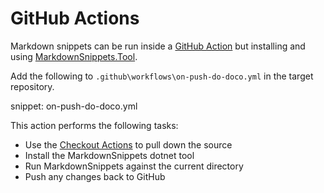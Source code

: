 # GitHub Actions

Markdown snippets can be run inside a [GitHub Action](https://help.github.com/en/actions) but installing and using [MarkdownSnippets.Tool](#installation).

Add the following to `.github\workflows\on-push-do-doco.yml` in the target repository.

snippet: on-push-do-doco.yml

This action performs the following tasks:

 * Use the [Checkout Actions](https://github.com/marketplace/actions/checkout) to pull down the source
 * Install the MarkdownSnippets dotnet tool
 * Run MarkdownSnippets against the current directory
 * Push any changes back to GitHub